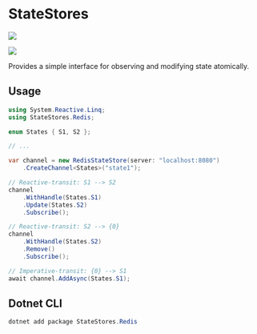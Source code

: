 # StateStores

[![](https://github.com/JanDonnermayer/StateStores/workflows/UnitTests/badge.svg)](
https://github.com/JanDonnermayer/StateStores/actions)

[![](https://img.shields.io/badge/nuget-v0.0.3-blue.svg)](
https://www.nuget.org/packages/StateStores.Redis/)

Provides a simple interface for observing and modifying state atomically.

## Usage

```csharp
using System.Reactive.Linq;
using StateStores.Redis;

enum States { S1, S2 };

// ...

var channel = new RedisStateStore(server: "localhost:8080")
    .CreateChannel<States>("state1");

// Reactive-transit: S1 --> S2
channel
    .WithHandle(States.S1)
    .Update(States.S2)
    .Subscribe();

// Reactive-transit: S2 --> {0}
channel
    .WithHandle(States.S2)
    .Remove()
    .Subscribe();

// Imperative-transit: {0} --> S1
await channel.AddAsync(States.S1);
```

## Dotnet CLI

```powershell
dotnet add package StateStores.Redis
```
